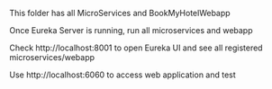 This folder has all MicroServices and BookMyHotelWebapp

Once Eureka Server is running, run all microservices and webapp

Check http://localhost:8001 to open Eureka UI and see all registered microservices/webapp

Use http://localhost:6060 to access web application and test